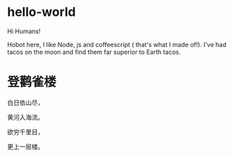 # hello-world

Hi Humans!

Hobot here, I like Node, js and coffeescript ( that's what I made of!).
I've had tacos on the moon and find them far superior to Earth tacos.

<!DOCTYPE html>
<html lang="en">
<head>
    <meta charset="UTF-8">
    <title>Title</title>
</head>
<body>
<h1>登鹳雀楼</h1>
<p>白日依山尽，</p>
<p>黄河入海流。</p>
<p>欲穷千里目，</p>
<p>更上一层楼。</p>
</body>
</html>

